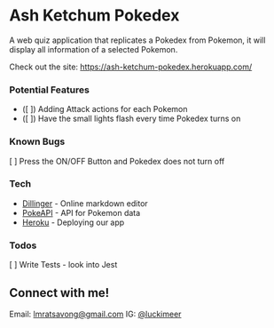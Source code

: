 # Ash Ketchum Pokedex

A web quiz application that replicates a Pokedex from Pokemon, it will display all information of a selected Pokemon.

Check out the site:
https://ash-ketchum-pokedex.herokuapp.com/

### Potential Features

- ([ ]) Adding Attack actions for each Pokemon
- ([ ]) Have the small lights flash every time Pokedex turns on

### Known Bugs

[ ] Press the ON/OFF Button and Pokedex does not turn off

### Tech

* [Dillinger] - Online markdown editor
* [PokeAPI] - API for Pokemon data
* [Heroku] - Deploying our app

### Todos

[ ] Write Tests - look into Jest

Connect with me!
----
Email: lmratsavong@gmail.com
IG: [@luckimeer]


[//]: # (These are reference links used in the body of this note and get stripped out when the markdown processor does its job. There is no need to format nicely because it shouldn't be seen. Thanks SO - http://stackoverflow.com/questions/4823468/store-comments-in-markdown-syntax)


   [Dillinger]: <https://github.com/joemccann/dillinger>
   [Heroku]: <https://www.heroku.com/>
   [PokeAPI]: <https://pokeapi.co/>
   [@luckimeer]: <https://www.instagram.com/luckimeer/>

